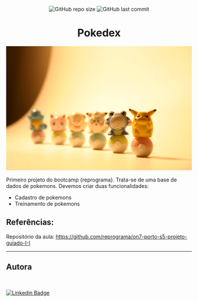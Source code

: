 <p align="center">
  <a> 
    <img alt="GitHub repo size" src="https://img.shields.io/github/repo-size/lealclarissa/exercicio-semana-5?color=yellow">
    <img alt="GitHub last commit" src="https://img.shields.io/github/last-commit/lealclarissa/exercicio-semana-5?color=yellow">
  </a>
</p>

<h1 align="center">Pokedex</h1>

[![pokemons](./assets/pokemons.jpg)](https://www.flickr.com/photos/40631287@N05/4545861983)

Primeiro projeto do bootcamp {reprograma}. Trata-se de uma base de dados de pokemons.
Devemos criar duas funcionalidades:

* Cadastro de pokemons  
* Treinamento de pokemons  

## Referências:

Repositório da aula: https://github.com/reprograma/on7-porto-s5-projeto-guiado-I-I

---

## Autora

<a>
 <img style="border-radius: 50%;" src="https://avatars2.githubusercontent.com/u/69424163?s=400&u=6c4ceb2494ca08ef4a05454277aee432c6b5644f&v=4" width="100px;" alt=""/>
 <br />
</a>

[![Linkedin Badge](https://img.shields.io/badge/-Clarissa_Leal-blue?style=flat-square&logo=Linkedin&logoColor=white&link=https://www.linkedin.com/in/clarissa-leal/)](https://www.linkedin.com/in/clarissa-leal/)